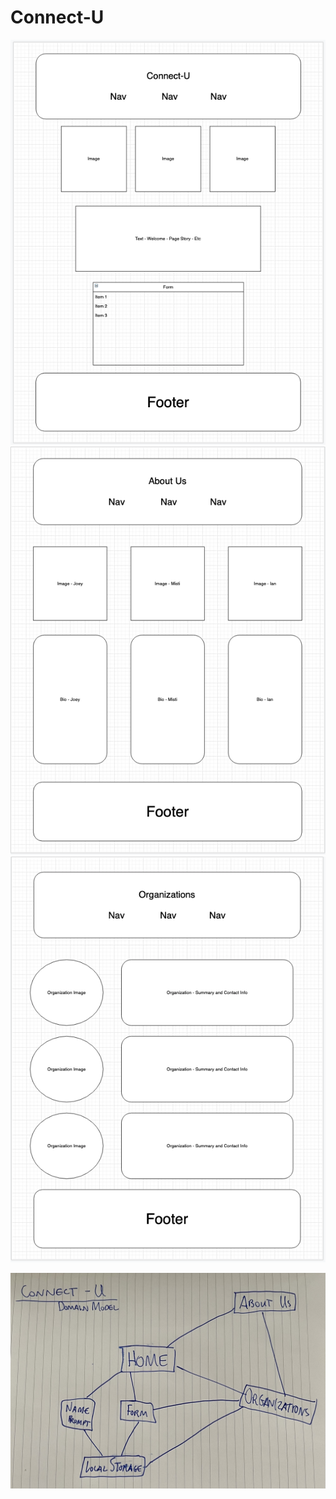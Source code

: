 # Connect-U

![Wireframe Image 1](/wireframes/wireframe1.png)
![Wireframe Image 2](/wireframes/wireframe2.png)
![Wireframe Image 3](/wireframes/wireframe3.png)

![Domain Model](/wireframes/domainmodel.jpg)


